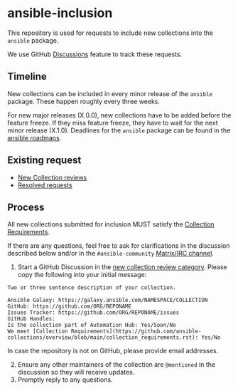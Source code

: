 # ansible-inclusion

This repository is used for requests to include new collections into the `ansible` package.

We use GitHub [Discussions](https://github.com/ansible-collections/ansible-inclusion/discussions) feature to track these requests.

## Timeline

New collections can be included in every minor release of the `ansible` package. These happen roughly every three weeks.

For new major releases (X.0.0), new collections have to be added before the feature freeze. If they miss feature freeze, they have to wait for the next minor release (X.1.0). Deadlines for the `ansible` package can be found in the [ansible roadmaps](https://docs.ansible.com/ansible/devel/roadmap/ansible_roadmap_index.html).

## Existing request

* [New Collection reviews](https://github.com/ansible-collections/ansible-inclusion/discussions/categories/new-collection-reviews)
* [Resolved requests](https://github.com/ansible-collections/ansible-inclusion/discussions/categories/resolved-reviews)

## Process

All new collections submitted for inclusion MUST satisfy the [Collection Requirements](https://github.com/ansible-collections/overview/blob/main/collection_requirements.rst).

If there are any questions, feel free to ask for clarifications in the discussion described below and/or in the `#ansible-community` [Matrix/IRC channel](https://docs.ansible.com/ansible/latest/community/communication.html#real-time-chat).

1. Start a GitHub Discussion in the [new collection review category](https://github.com/ansible-collections/ansible-inclusion/discussions/new?category=new-collection-reviews).  Please copy the following into your initial message:
```
Two or three sentence description of your collection.

Ansible Galaxy: https://galaxy.ansible.com/NAMESPACE/COLLECTION
GitHub: https://github.com/ORG/REPONAME
Issues Tracker: https://github.com/ORG/REPONAME/issues
GitHub Handles: 
Is the collection part of Automation Hub: Yes/Soon/No
We meet [Collection Requirements](https://github.com/ansible-collections/overview/blob/main/collection_requirements.rst): Yes/No
```
In case the repository is not on GitHub, please provide email addresses.

2. Ensure any other maintainers of the collection are `@mentioned` in the discussion so they will receive updates.
3. Promptly reply to any questions.
